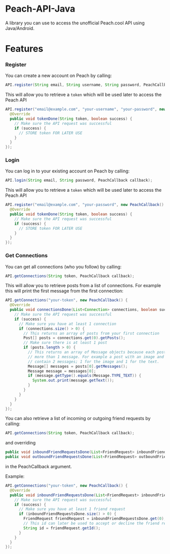 # Peach-API-Java
A library you can use to access the unofficial Peach.cool API using Java/Android.

# Features
### Register
You can create a new account on Peach by calling: 
``` java
API.register(String email, String username, String password, PeachCallback callback);
```
This will allow you to retrieve a `token` which will be used later to access the Peach API
``` java
API.register("email@example.com", "your-username", "your-password", new PeachCallback() {
  @Override
  public void tokenDone(String token, boolean success) {
    // Make sure the API request was successful
    if (success) {
      // STORE token FOR LATER USE
    }
  }
});
```
### Login
You can log in to your existing account on Peach by calling: 
``` java
API.login(String email, String password, PeachCallback callback);
```
This will allow you to retrieve a `token` which will be used later to access the Peach API
``` java
API.register("email@example.com", "your-password", new PeachCallback() {
  @Override
  public void tokenDone(String token, boolean success) {
    // Make sure the API request was successful
    if (success) {
      // STORE token FOR LATER USE
    }
  }
});
```
### Get Connections
You can get all connections (who you follow) by calling:
``` java
API.getConnections(String token, PeachCallback callback);
```
This will allow you to retrieve posts from a list of connections. 
For example this will print the first message from the first connection:
``` java 
API.getConnections("your-token", new PeachCallback() {
  @Override
  public void connectionsDone(List<Connection> connections, boolean success) {
    // Make sure the API request was successful
    if (success) {
      // Make sure you have at least 1 connection
      if (connections.size() > 0) {
        // This returns an array of posts from your first connection
        Post[] posts = connections.get(0).getPosts();
        // Make sure there is at least 1 post
        if (posts.length > 0) {
          // This returns an array of Message objects because each post can contain
          // more than 1 message. For example a post with an image and text will
          // contain 2 messages; 1 for the image and 1 for the text.
          Message[] messages = posts[0].getMessages();
          Message message = messages[0];
          if (message.getType().equals(Message.TYPE_TEXT)) {
            System.out.print(message.getText());
          }
        }
      }
    }
  }
});
```
You can also retrieve a list of incoming or outgoing friend requests by calling:
``` java 
API.getConnections(String token, PeachCallback callback);
```
and overriding 
``` java 
public void inboundFriendRequestsDone(List<FriendRequest> inboundFriendRequests, boolean success);
public void outboundFriendRequestsDone(List<FriendRequest> outboundFriendRequests, boolean success);
```
in the PeachCallback argument.

Example:
``` java
API.getConnections("your-token", new PeachCallback() {
  @Override
  public void inboundFriendRequestsDone(List<FriendRequest> inboundFriendRequests, boolean success) {
    // Make sure the API request was successful
    if (success) {
      // Make sure you have at least 1 friend request
      if (inboundFriendRequestsDone.size() > 0) {
        FriendRequest friendRequest = inboundFriendRequestsDone.get(0);
        // This id can later be used to accept or decline the friend request (upcoming feature)
        String id = friendRequest.getId();
      }
    }
  }
});
```

